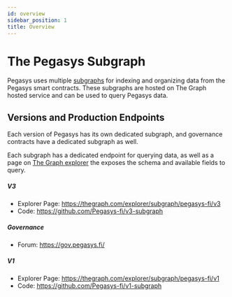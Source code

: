 ```yaml
---
id: overview
sidebar_position: 1
title: Overview
---
```


# The Pegasys Subgraph

Pegasys uses multiple [subgraphs](https://thegraph.com/docs/about/introduction#what-the-graph-is) for indexing and organizing data from the Pegasys smart contracts.
These subgraphs are hosted on The Graph hosted service and can be used to query Pegasys data.

## Versions and Production Endpoints

Each version of Pegasys has its own dedicated subgraph, and governance contracts have a dedicated subgraph as well.

Each subgraph has a dedicated endpoint for querying data, as well as a page on [The Graph explorer](https://thegraph.com/explorer/) the exposes the schema and available fields to query.

##### V3

- Explorer Page: https://thegraph.com/explorer/subgraph/pegasys-fi/v3
- Code: https://github.com/Pegasys-fi/v3-subgraph

##### Governance

- Forum: https://gov.pegasys.fi/

##### V1

- Explorer Page: https://thegraph.com/explorer/subgraph/pegasys-fi/v1
- Code: https://github.com/Pegasys-fi/v1-subgraph
